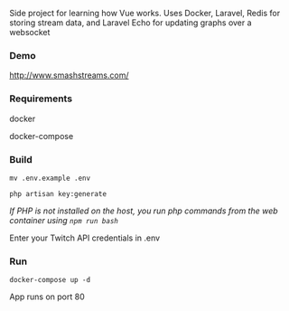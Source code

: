 Side project for learning how Vue works. Uses Docker, Laravel, Redis for storing stream data, and Laravel Echo for updating graphs over a websocket

### Demo
http://www.smashstreams.com/

### Requirements
docker

docker-compose

### Build
`mv .env.example .env`

`php artisan key:generate`

*If PHP is not installed on the host, you run php commands from the web container using `npm run bash`*

Enter your Twitch API credentials in .env

### Run
`docker-compose up -d`

App runs on port 80
